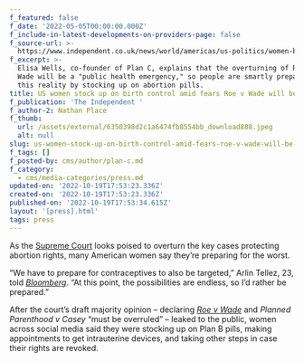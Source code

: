 ```yaml
---
f_featured: false
f_date: '2022-05-05T00:00:00.000Z'
f_include-in-latest-developments-on-providers-page: false
f_source-url: >-
  https://www.independent.co.uk/news/world/americas/us-politics/women-birth-control-pills-roe-v-wade-b2072630.html
f_excerpt: >-
  Elisa Wells, co-founder of Plan C, explains that the overturning of Roe v.
  Wade will be a "public health emergency," so people are smartly preparing for
  this reality by stocking up on abortion pills.
title: US women stock up on birth control amid fears Roe v Wade will be overturned
f_publication: 'The Independent '
f_author-2: Nathan Place
f_thumb:
  url: /assets/external/6350398d2c1a6474fb8554bb_download888.jpeg
  alt: null
slug: us-women-stock-up-on-birth-control-amid-fears-roe-v-wade-will-be-overturned
f_tags: []
f_posted-by: cms/author/plan-c.md
f_category:
  - cms/media-categories/press.md
updated-on: '2022-10-19T17:53:23.336Z'
created-on: '2022-10-19T17:53:23.336Z'
published-on: '2022-10-19T17:53:34.615Z'
layout: '[press].html'
tags: press
---
```


As the [Supreme Court](https://www.independent.co.uk/topic/supreme-court) looks poised to overturn the key cases protecting abortion rights, many American women say they’re preparing for the worst.

“We have to prepare for contraceptives to also be targeted,” Arlin Tellez, 23, told [_Bloomberg_](https://www.bloomberg.com/news/articles/2022-05-03/leaked-supreme-court-abortion-opinion-spurs-some-to-stockpile-plan-b-pill). “At this point, the possibilities are endless, so I’d rather be prepared.”

After the court’s draft majority opinion – declaring [_Roe v Wade_](https://www.independent.co.uk/topic/roe-v-wade) and _Planned Parenthood v Casey_ “must be overruled” – leaked to the public, women across social media said they were stocking up on Plan B pills, making appointments to get intrauterine devices, and taking other steps in case their rights are revoked.

‍
